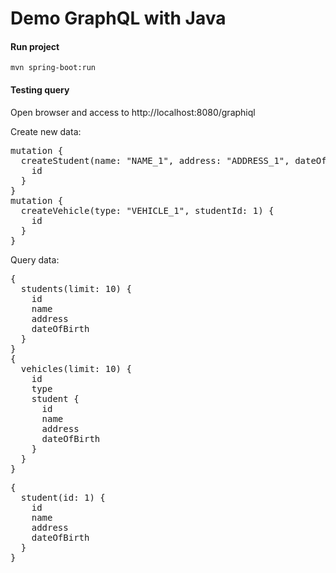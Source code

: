 # Demo GraphQL with Java
#### Run project
<code>mvn spring-boot:run</code>
#### Testing query
<p>Open browser and access to http://localhost:8080/graphiql</p>
<p>Create new data:</p>
<pre>
mutation {
  createStudent(name: "NAME_1", address: "ADDRESS_1", dateOfBirth: "2000-01-01") {
    id
  }
}
mutation {
  createVehicle(type: "VEHICLE_1", studentId: 1) {
    id
  }
}
</pre>
<p>Query data:</p>
<pre>
{
  students(limit: 10) {
    id
    name
    address
    dateOfBirth
  }
}
{
  vehicles(limit: 10) {
    id
    type
    student {
      id
      name
      address
      dateOfBirth
    }
  }
}
</pre>
<pre>
{
  student(id: 1) {
    id
    name
    address
    dateOfBirth
  }
}
</pre>
